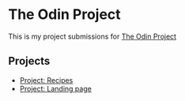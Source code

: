 # The Odin Project

This is my project submissions for [The Odin Project](https://www.theodinproject.com/)

## Projects

- [Project: Recipes](./00-odin-recipes)
- [Project: Landing page](./01-landing-page)
